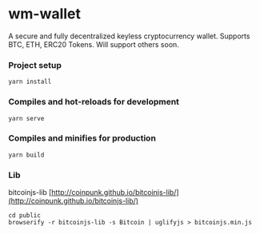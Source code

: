 # wm-wallet
A secure and fully decentralized keyless cryptocurrency wallet. Supports BTC, ETH, ERC20 Tokens. Will support others soon.


### Project setup
```
yarn install
```

### Compiles and hot-reloads for development
```
yarn serve
```

### Compiles and minifies for production
```
yarn build
```

### Lib
bitcoinjs-lib
[http://coinpunk.github.io/bitcoinjs-lib/](http://coinpunk.github.io/bitcoinjs-lib/)
```
cd public
browserify -r bitcoinjs-lib -s Bitcoin | uglifyjs > bitcoinjs.min.js
```
